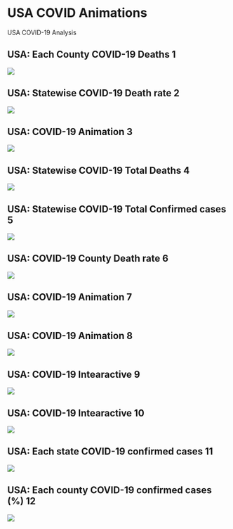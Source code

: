 # USA COVID Animations
USA COVID-19 Analysis

## USA: Each County COVID-19 Deaths 1
<img src="https://github.com/Kishore1818/Animations/blob/81886820c2fdf10a8c29543a9691821697e3edf9/USA_covid/USA_covid_counties_deaths_choropleth_map.svg">

## USA: Statewise COVID-19 Death rate 2
<img src="https://github.com/Kishore1818/Animations/blob/c0fac7e1832f445cb44d6af66fd80048e610eb97/USA_covid/USA_covid_different_chorpleth_maps1_deathrate.svg">

## USA: COVID-19 Animation 3
[<img src="https://github.com/Kishore1818/Animations/blob/f082d61a80e6256cd9732a9380846172b8e5b4a7/USA_covid/sample_pics/Covid_USstates_weekly_histo_deaths_anim.png">](https://kishore1818.github.io/Animations/USA_covid/covid_USstates_weekly_histo_deaths_anim.html)

## USA: Statewise COVID-19 Total Deaths 4
<img src="https://github.com/Kishore1818/Animations/blob/549451c2d95acc495ac98a0e9c5857f3401eb073/USA_covid/USA_covid_different_chorpleth_maps1_totdetahs.svg">

## USA: Statewise COVID-19 Total Confirmed cases 5
<img src="https://github.com/Kishore1818/Animations/blob/0511b50d12ee5a80f734c0ed18f8ac4f3e62784e/USA_covid/USA_covid_different_chorpleth_maps1_confcases.svg">

## USA: COVID-19 County Death rate 6
<img src="https://github.com/Kishore1818/Animations/blob/5acd2c83c2160f14b7aa04a80ab43b0433300204/USA_covid/USA_covid_counties_deaths_choropleth_map_deathrate.svg">

## USA: COVID-19 Animation 7
[<img src="https://github.com/Kishore1818/Animations/blob/67e00b4eeca3c959da7a901e45de465832b795e8/USA_covid/sample_pics/covid_USststes_deaths_animation.png">](https://kishore1818.github.io/Animations/USA_covid/covid_USststes_deaths_animation.html)

## USA: COVID-19 Animation 8
[<img src="https://github.com/Kishore1818/Animations/blob/c779dfe9bf42fddd0e4e412fb91392ae53a36728/USA_covid/sample_pics/covid_usa_cumulative_daily_deaths_confirmed_plt.png">](https://kishore1818.github.io/Animations/USA_covid/covid_usa_cumulative_daily_deaths_confirmed_plt.html)

## USA: COVID-19 Intearactive 9
[<img src="https://github.com/Kishore1818/Animations/blob/23edb1db4b53fc699d87ffc37a53d55e16003790/USA_covid/sample_pics/covid_confirmed_dailybars_USA.png">](https://kishore1818.github.io/Animations/USA_covid/covid_confirmed_dailybars_USA.html)

## USA: COVID-19 Intearactive 10
[<img src="https://github.com/Kishore1818/Animations/blob/0a4ba9204a0b123fd1b4bbb8488cd1ce4dd4dc41/USA_covid/sample_pics/covid_deaths_dailybars_USA.png">](https://kishore1818.github.io/Animations/USA_covid/covid_deaths_dailybars_USA.html)

## USA: Each state COVID-19 confirmed cases 11
<img src="https://github.com/Kishore1818/Animations/blob/bc5c97a1c952e31163defa653fc0721ec31d5d06/USA_covid/USA_covid_different_chorpleth_maps1_confcases1.svg">

## USA: Each county COVID-19 confirmed cases (%) 12
<img src="https://github.com/Kishore1818/Animations/blob/0e20ad64f1e090f7285c311077d75ce0d2d1ce6b/USA_covid/usa_covid_counties_deaths_choropleth_map_confrate.png">
